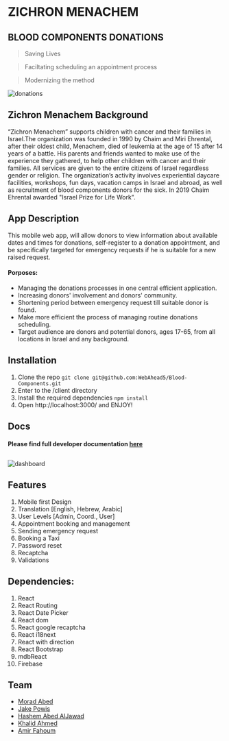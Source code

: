 # ZICHRON MENACHEM
## BLOOD COMPONENTS DONATIONS

> Saving Lives

>Faciltating scheduling an appointment process

> Modernizing the method
    
![donations](https://i.imgur.com/OP29OBs.gif)


## Zichron Menachem Background
“Zichron Menachem” supports children with cancer and their families in Israel.The organization was founded in 1990 by Chaim and Miri Ehrental, after their oldest child, Menachem, died of leukemia at the age of 15 after 14 years of a battle. His parents and friends wanted to make use of the experience they gathered, to help other children with cancer and their families. All services are given to the entire citizens of Israel regardless gender or religion. The organization’s activity involves experiential daycare facilities, workshops, fun days, vacation camps in Israel and abroad, as well as recruitment of blood components donors for the sick. 
In 2019 Chaim Ehrental awarded "Israel Prize for Life Work".




## App Description

This mobile web app, will allow donors to view information about available dates and times for donations, self-register to a donation appointment, and be specifically targeted for emergency requests if he is suitable for a new raised request.

#### Porposes: 
* Managing the donations processes in one central efficient application.
* Increasing donors' involvement and donors' community.
* Shortening period between emergency request till suitable donor is found.
* Make more efficient the process of managing routine donations scheduling.
* Target audience are donors and potential donors, ages 17-65, from all locations in Israel and any background.


## Installation
<!-- ![](https://i.imgur.com/19mCLmm.png) -->

1. Clone the repo 
`git clone git@github.com:WebAhead5/Blood-Components.git`
2. Enter to the /client directory
3. Install the required dependencies
`npm install`
4. Open http://localhost:3000/ and ENJOY!

## Docs

#### Please find full developer documentation [here](https://hackmd.io/MJ5-e4e5S3m7RtIPn2k5Ng?both)

##


![dashboard](https://i.imgur.com/0jsKek4.png)


## Features
1. Mobile first Design
2. Translation [English, Hebrew, Arabic]
3. User Levels [Admin, Coord., User]
4. Appointment booking and management
5. Sending emergency request
6. Booking a Taxi
7. Password reset
8. Recaptcha
9. Validations




## Dependencies:

1.  React
2.  React Routing 
3.  React Date Picker
4.  React dom
5.  React google recaptcha
6.  React i18next
7.  React with direction
8.  React Bootstrap
9.  mdbReact
10.  Firebase

## Team
* [Morad Abed](https://github.com/MoradAbed)
* [Jake Powis](https://github.com/JakePowis)
* [Hashem Abed AlJawad](https://github.com/hashem96)
* [Khalid Ahmed](https://github.com/VoJunSoft)
* [Amir Fahoum](https://github.com/amirfahoum)
